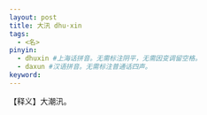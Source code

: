 ```yaml
---
layout: post
title: 大汛 dhu·xin 
tags:
  - <名>
pinyin: 
  - dhuxin #上海话拼音。无需标注阴平，无需因变调留空格。 
  - daxun #汉语拼音。无需标注普通话四声。
keyword: 
---
```


【释义】大潮汛。                  
     